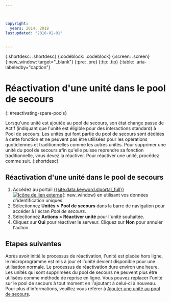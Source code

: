 ```yaml
---



copyright:
  years: 2014, 2018
lastupdated: "2018-02-01"


---
```


{:shortdesc: .shortdesc}
{:codeblock: .codeblock}
{:screen: .screen}
{:new_window: target="_blank"}
{:pre: .pre}
{:tip: .tip}
{:table: .aria-labeledby="caption"}


# Réactivation d'une unité dans le pool de secours 
{: #reactivating-spare-pools}

Lorsqu'une unité est ajoutée au pool de secours, son état change passe de Actif (indiquant que l'unité est éligible pour des interactions standard) à Pool de secours. Les unités qui font partie du pool de secours sont dédiées à cette fonction et ne peuvent pas être utilisées pour les opérations quotidiennes et traditionnelles comme les autres unités. Pour supprimer une unité du pool de secours afin qu'elle puisse reprendre sa fonction traditionnelle, vous devez la réactiver. Pour réactiver une unité, procédez comme suit.
{:shortdesc}

## Réactivation d'une unité dans le pool de secours 

1. Accédez au portail [{{site.data.keyword.slportal_full}} ![Icône de lien externe](../icons/launch-glyph.svg "Icône de lien externe")](https://control.softlayer.com/){: new_window} en utilisant vos données d'identification uniques.
2. Sélectionnez **Unités > Pool de secours** dans la barre de navigation pour accéder à l'écran *Pool de secours*.
3. Sélectionnez **Actions > Réactiver unité** pour l'unité souhaitée.
4. Cliquez sur **Oui** pour réactiver le serveur. Cliquez sur **Non** pour annuler l'action.

## Etapes suivantes
Après avoir initié le processus de réactivation, l'unité est placée hors ligne, le microprogramme est mis à jour et l'unité devient disponible pour une utilisation normale. Le processus de réactivation dure environ une heure. Les unités qui sont supprimées du pool de secours ne peuvent plus être utilisées comme méthode de reprise en ligne. Vous pouvez replacer l'unité sur le pool de secours à tout moment en l'ajoutant à celui-ci à nouveau. Pour plus d'informations, veuillez vous référer à [Ajouter une unité au pool de secours](../vsi/adding_spare_pool.html).

